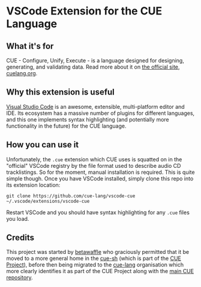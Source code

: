 # VSCode Extension for the CUE Language

## What it's for

CUE - Configure, Unify, Execute - is a language designed for designing,
generating, and validating data. Read more about it on [the official site, cuelang.org](https://cuelang.org).

## Why this extension is useful

[Visual Studio Code](https://code.visualstudio.com/) is an awesome, extensible, multi-platform editor and IDE.
Its ecosystem has a massive number of plugins for different languages, and this one implements syntax highlighting
(and potentially more functionality in the future) for the CUE language.

## How you can use it

Unfortunately, the `.cue` extension which CUE uses is squatted on in the "official" VSCode registry by the file format used to describe audio CD tracklistings.
So for the moment, manual installation is required. This is quite simple though. Once you have VSCode installed, simply clone this repo into its extension location:

```shell
git clone https://github.com/cue-lang/vscode-cue ~/.vscode/extensions/vscode-cue
```

Restart VSCode and you should have syntax highlighting for any `.cue` files you load.

## Credits

This project was started by [betawaffle](https://github.com/betawaffle) who
graciously permitted that it be moved to a more general home in the
[cue-sh](https://github.com/cue-sh) (which is part of the [CUE
Project](https://cuelang.org)), before then being migrated to the
[cue-lang](https://github.com/cue-lang) organisation which more clearly
identifies it as part of the CUE Project along with the [main CUE
repository](https://github.com/cue-lang/cue).

